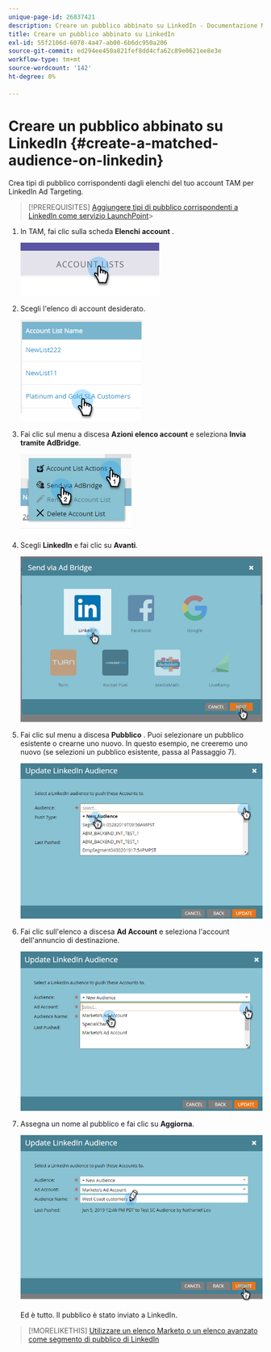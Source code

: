 ```yaml
---
unique-page-id: 26837421
description: Creare un pubblico abbinato su LinkedIn - Documentazione Marketo - Documentazione del prodotto
title: Creare un pubblico abbinato su LinkedIn
exl-id: 55f2106d-6078-4a47-ab00-6b6dc950a206
source-git-commit: ed294ee450a821fef8dd4cfa62c89e0621ee8e3e
workflow-type: tm+mt
source-wordcount: '142'
ht-degree: 0%

---
```


# Creare un pubblico abbinato su LinkedIn {#create-a-matched-audience-on-linkedin}

Crea tipi di pubblico corrispondenti dagli elenchi del tuo account TAM per LinkedIn Ad Targeting.

>[!PREREQUISITES]
[Aggiungere tipi di pubblico corrispondenti a LinkedIn come servizio LaunchPoint](/help/marketo/product-docs/demand-generation/ad-network-integrations/add-linkedin-matched-audiences-as-a-launchpoint-service.md)>
>

1. In TAM, fai clic sulla scheda **Elenchi account** .

   ![](assets/create-a-matched-audience-on-linkedin-1.png)

1. Scegli l&#39;elenco di account desiderato.

   ![](assets/create-a-matched-audience-on-linkedin-2.png)

1. Fai clic sul menu a discesa **Azioni elenco account** e seleziona **Invia tramite AdBridge**.

   ![](assets/create-a-matched-audience-on-linkedin-3.png)

1. Scegli **LinkedIn** e fai clic su **Avanti**.

   ![](assets/create-a-matched-audience-on-linkedin-4.png)

1. Fai clic sul menu a discesa **Pubblico** . Puoi selezionare un pubblico esistente o crearne uno nuovo. In questo esempio, ne creeremo uno nuovo (se selezioni un pubblico esistente, passa al Passaggio 7).

   ![](assets/create-a-matched-audience-on-linkedin-5.png)

1. Fai clic sull&#39;elenco a discesa **Ad Account** e seleziona l&#39;account dell&#39;annuncio di destinazione.

   ![](assets/create-a-matched-audience-on-linkedin-6.png)

1. Assegna un nome al pubblico e fai clic su **Aggiorna**.

   ![](assets/create-a-matched-audience-on-linkedin-7.png)

   Ed è tutto. Il pubblico è stato inviato a LinkedIn.

>[!MORELIKETHIS]
[Utilizzare un elenco Marketo o un elenco avanzato come segmento di pubblico di LinkedIn](/help/marketo/product-docs/demand-generation/social/social-functions/use-a-marketo-list-or-smart-list-as-a-linkedin-audience-segment.md)
